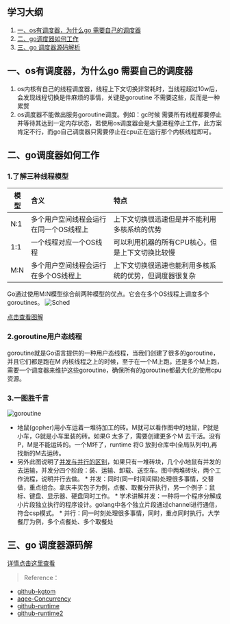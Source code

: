 ## 学习大纲
1. [一、os有调度器，为什么go 需要自己的调度器](#1)
2. [二、go调度器如何工作](#2) 
3. [三、go 调度器源码解析](#3) 


## <span id="1">一、os有调度器，为什么go 需要自己的调度器</span>
1.  os内核有自己的线程调度器，线程上下文切换非常耗时，当线程超过10w后，会发现线程切换是件麻烦的事情，关键是goroutine 不需要这些，反而是一种累赘
2.  os调度器不能做出服务goroutine调度。例如：gc时候 需要所有线程都要停止并等待其达到一定内存状态，若使用os调度器会是大量进程停止工作，此方案肯定不行，而go自己调度器只需要停止在cpu正在运行那个内核线程即可。
## <span id="2">二、go调度器如何工作</span>

### 1.了解三种线程模型

|模型	|含义	|特点|
| - | :- | :- | 
|N:1|	多个用户空间线程会运行在同一个OS线程上|上下文切换很迅速但是并不能利用多核系统的优势
|1:1|	一个线程对应一个OS线程|可以利用机器的所有CPU核心，但是上下文切换比较慢
|M:N|	多个用户空间线程会运行在多个OS线程上|上下文切换很迅速也能利用多核系统的优势，但调度器很复杂

 Go通过使用M:N模型综合前两种模型的优点。它会在多个OS线程上调度多个goroutines。
 ![Sched](/content/images/2018/08/Sched.png)
 
 [点击查看图解](https://github.com/kgtom/go-notes/blob/master/runtime2.md)
 
### 2.goroutine用户态线程
  goroutine就是Go语言提供的一种用户态线程，当我们创建了很多的goroutine，并且它们都是跑在M 内核线程之上的时候，至于在一个M上跑，还是多个M上跑，需要一个调度器来维护这些goroutine，确保所有的goroutine都最大化的使用cpu资源。
  
### 3.一图胜千言
![goroutine](/content/images/2018/07/goroutine.jpg)
* 地鼠(gopher)用小车运着一堆待加工的砖。M就可以看作图中的地鼠，P就是小车，G就是小车里装的砖。如果G 太多了，需要创建更多个M 去干活。没有P，M是不能运砖的。一个M坏了，runtime 将G 放到仓库中(全局队列中),再找新的M去运砖。
* 另外此图说明了[并发与并行的区别](http://www.aqee.net/docs/Concurrency-is-not-Parallelism/#slide-1)，如果只有一堆砖块，几个小地鼠有并发的去运输，并发分四个阶段：装、运输、卸载、送空车。图中两堆砖块，两个工作流程，说明并行去做。
        *  并发：同时(同一时间间隔)处理很多事情，交替做，重点组合。拿庆丰买包子为例，点餐、取餐分开执行，另一个例子：鼠标、键盘、显示器、硬盘同时工作。
        *  学术讲解并发：一种将一个程序分解成小片段独立执行的程序设计。golang中各个独立片段通过channel进行通信，符合csp模式。
        *  并行：同一时刻处理很多事情，同时，重点同时执行。大学餐厅为例，多个点餐处、多个取餐处
        

## <span id="3">三、go 调度器源码解</span>



[详情点击这里查看](https://github.com/kgtom/go-notes/blob/master/runtime.md)



>Reference：
* [github-kgtom](https://github.com/kgtom/go_case/blob/master/2018summary/goroutine%E7%90%86%E8%A7%A3)
* [aqee-Concurrency](http://www.aqee.net/docs/Concurrency-is-not-Parallelism/#slide-19)
* [github-runtime](https://github.com/kgtom/go-notes/blob/master/runtime.md)
* [github-runtime2](https://github.com/kgtom/go-notes/blob/master/runtime2.md)
